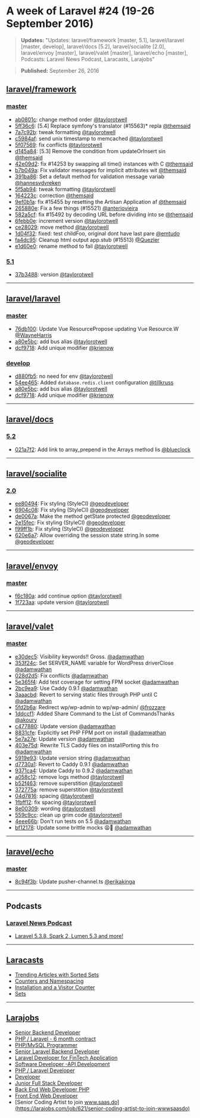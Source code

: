 # A week of Laravel #24 (19-26 September 2016)

> **Updates:** "Updates: laravel/framework [master, 5.1], laravel/laravel [master, develop], laravel/docs [5.2], laravel/socialite [2.0], laravel/envoy [master], laravel/valet [master], laravel/echo [master], Podcasts: Laravel News Podcast, Laracasts, Larajobs"

> **Published:** September 26, 2016

## [laravel/framework](https://github.com/laravel/framework)

### [master](https://github.com/laravel/framework/compare/master@{2016-09-19}...master@{2016-09-26})
- [ab0801c](https://github.com/laravel/framework/commit/ab0801cf08df7d448b1047892eabec07407739f6): change method order [@taylorotwell](https://github.com/taylorotwell) 
- [5ff36c6](https://github.com/laravel/framework/commit/5ff36c6eb285239e2a43cd21dfff027f379ae53e): [5.4] Replace symfony's translator (#15563)* repla [@themsaid](https://github.com/themsaid) 
- [7a7c92b](https://github.com/laravel/framework/commit/7a7c92b660cfc714d9f4645f14d2c7be04ada42e): tweak formatting [@taylorotwell](https://github.com/taylorotwell) 
- [c5984af](https://github.com/laravel/framework/commit/c5984af3757e492c6e79cef161169ea09b5b9c7a): send unix timestamp to memcached [@taylorotwell](https://github.com/taylorotwell) 
- [5f07569](https://github.com/laravel/framework/commit/5f07569432c6fc10ea16985d8cb165e474fdb352): fix conflicts [@taylorotwell](https://github.com/taylorotwell) 
- [d145a84](https://github.com/laravel/framework/commit/d145a8426aac760d5a1e6a90add656a2d7a1a6b0): [5.3] Remove the condition from updateOrInsert sin [@themsaid](https://github.com/themsaid) 
- [42e09d2](https://github.com/laravel/framework/commit/42e09d2943b8a335b259b66fbae3265ff5479c3e): fix #14253 by swapping all time() instances with C [@themsaid](https://github.com/themsaid) 
- [b7b049a](https://github.com/laravel/framework/commit/b7b049a93a4465b73dda4d6f86015c281a2ddd74): Fix validator messages for implicit attributes wit [@themsaid](https://github.com/themsaid) 
- [391ba86](https://github.com/laravel/framework/commit/391ba86e4413f02b842b26c2739fa2281d3a00d5): Set a default method for validation message variab [@hannesvdvreken](https://github.com/hannesvdvreken) 
- [5f5ab94](https://github.com/laravel/framework/commit/5f5ab94e49d442dbfec1ffb47885473f77b9f6cf): tweak formatting [@taylorotwell](https://github.com/taylorotwell) 
- [164223c](https://github.com/laravel/framework/commit/164223c41ed38f8878430c4deaba37096b8309d1): correction [@themsaid](https://github.com/themsaid) 
- [9ef0b1a](https://github.com/laravel/framework/commit/9ef0b1a76011376c0bd8198508fd6a3b05a0cc1e): fix #15455 by resetting the Artisan Application af [@themsaid](https://github.com/themsaid) 
- [265880e](https://github.com/laravel/framework/commit/265880ebf2ce1bb4f1bb70de2927caafda9c5eaf): Fix a few things (#15521) [@anteriovieira](https://github.com/anteriovieira) 
- [582a5cf](https://github.com/laravel/framework/commit/582a5cfdca21eff88c8742b742ebf4b3dcba9309): fix #15492 by decoding URL before dividing into se [@themsaid](https://github.com/themsaid) 
- [6febb0e](https://github.com/laravel/framework/commit/6febb0ee61999cde3bc7b2963c8903032bb22691): increment version [@taylorotwell](https://github.com/taylorotwell) 
- [ce28029](https://github.com/laravel/framework/commit/ce2802995d13524280b77ff85c8d15b6ef8fec0d): move method [@taylorotwell](https://github.com/taylorotwell) 
- [1d04f32](https://github.com/laravel/framework/commit/1d04f32c0f39521bae77f0cfa8b20b759988cf22): fixed: test childFoo, original dont have last pare [@emtudo](https://github.com/emtudo) 
- [fa4dc95](https://github.com/laravel/framework/commit/fa4dc95fc224dc3c9d847d539a20d2cea5b084d3): Cleanup html output app.stub (#15513) [@Quezler](https://github.com/Quezler) 
- [e1d60e0](https://github.com/laravel/framework/commit/e1d60e0fe120a7898527fb997aa2fb9de263190c): rename method to fail [@taylorotwell](https://github.com/taylorotwell) 


### [5.1](https://github.com/laravel/framework/compare/5.1@{2016-09-19}...5.1@{2016-09-26})
- [37b3488](https://github.com/laravel/framework/commit/37b3488e49e5b4a86a21186b171826dd93961ccd): version [@taylorotwell](https://github.com/taylorotwell) 


___

## [laravel/laravel](https://github.com/laravel/laravel)

### [master](https://github.com/laravel/laravel/compare/master@{2016-09-19}...master@{2016-09-26})
- [76db100](https://github.com/laravel/laravel/commit/76db1006cca54f0364b313bef604ac59c5f9b1f0): Update Vue ResourcePropose updating Vue Resource.W [@WayneHarris](https://github.com/WayneHarris) 
- [a80e5bc](https://github.com/laravel/laravel/commit/a80e5bca0b36e2377b884772c560f7c871d0bf1f): add bus alias [@taylorotwell](https://github.com/taylorotwell) 
- [dcf9718](https://github.com/laravel/laravel/commit/dcf971805df5e5cb86b03ced4240c5bbbe516164): Add unique modifier [@krienow](https://github.com/krienow) 


### [develop](https://github.com/laravel/laravel/compare/develop@{2016-09-19}...develop@{2016-09-26})
- [d880fb5](https://github.com/laravel/laravel/commit/d880fb5f85b9db3c50c05ef6a7d185fb84126e59): no need for env [@taylorotwell](https://github.com/taylorotwell) 
- [54ee465](https://github.com/laravel/laravel/commit/54ee465deb9a83ae5956ca75fd14f3c443a630bb): Added `database.redis.client` configuration [@tillkruss](https://github.com/tillkruss) 
- [a80e5bc](https://github.com/laravel/laravel/commit/a80e5bca0b36e2377b884772c560f7c871d0bf1f): add bus alias [@taylorotwell](https://github.com/taylorotwell) 
- [dcf9718](https://github.com/laravel/laravel/commit/dcf971805df5e5cb86b03ced4240c5bbbe516164): Add unique modifier [@krienow](https://github.com/krienow) 


___

## [laravel/docs](https://github.com/laravel/docs)

### [5.2](https://github.com/laravel/docs/compare/5.2@{2016-09-19}...5.2@{2016-09-26})
- [021a7f2](https://github.com/laravel/docs/commit/021a7f26f76477296d843b660fa625cb9c001939): Add link to array_prepend in the Arrays method lis [@blueclock](https://github.com/blueclock) 


___

## [laravel/socialite](https://github.com/laravel/socialite)

### [2.0](https://github.com/laravel/socialite/compare/2.0@{2016-09-19}...2.0@{2016-09-26})
- [ee80494](https://github.com/laravel/socialite/commit/ee80494a1067ee97fec1e43738a99a5018887757): Fix styling (StyleCI) [@geodeveloper](https://github.com/geodeveloper) 
- [6904c08](https://github.com/laravel/socialite/commit/6904c08dc5346e4c56d036787c12a03d390440db): Fix styling (StyleCI) [@geodeveloper](https://github.com/geodeveloper) 
- [de0067a](https://github.com/laravel/socialite/commit/de0067a9ae3d84ebd727db75d92075098001e18b): Make the method getState protected [@geodeveloper](https://github.com/geodeveloper) 
- [2e15fec](https://github.com/laravel/socialite/commit/2e15fec1edf9c08b9af3e024e7fd906fdf9d105f): Fix styling (StyleCI) [@geodeveloper](https://github.com/geodeveloper) 
- [f99ff1b](https://github.com/laravel/socialite/commit/f99ff1b62651cb5f8d5c75e067d0f371b537607c): Fix styling (StyleCI) [@geodeveloper](https://github.com/geodeveloper) 
- [620e6a7](https://github.com/laravel/socialite/commit/620e6a7eaf81bab799e6377d04873e7133351a7c): Allow overriding the session state string.In some  [@geodeveloper](https://github.com/geodeveloper) 


___

## [laravel/envoy](https://github.com/laravel/envoy)

### [master](https://github.com/laravel/envoy/compare/master@{2016-09-19}...master@{2016-09-26})
- [f6c180a](https://github.com/laravel/envoy/commit/f6c180a8c50fadb0e381df061a6a06c57a8805ff): add continue option [@taylorotwell](https://github.com/taylorotwell) 
- [1f723aa](https://github.com/laravel/envoy/commit/1f723aa70ebd04272a4e0b6ed9fe8845c756f3df): update version [@taylorotwell](https://github.com/taylorotwell) 


___

## [laravel/valet](https://github.com/laravel/valet)

### [master](https://github.com/laravel/valet/compare/master@{2016-09-19}...master@{2016-09-26})
- [e30dec5](https://github.com/laravel/valet/commit/e30dec5d5b30f7c4c603c63f50db99c0184c2bdd): Visibility keywords!! Gross. [@adamwathan](https://github.com/adamwathan) 
- [353f24c](https://github.com/laravel/valet/commit/353f24cea80808522c95fd4dc7189b5b4954dcad): Set SERVER_NAME variable for WordPress driverClose [@adamwathan](https://github.com/adamwathan) 
- [028d2d5](https://github.com/laravel/valet/commit/028d2d5208ca71991bd1c67e41e7448b0cf4328a): Fix conflicts [@adamwathan](https://github.com/adamwathan) 
- [5e365f4](https://github.com/laravel/valet/commit/5e365f4bfb872a848470a49ec44f1d6bd621ae20): Add test coverage for setting FPM socket [@adamwathan](https://github.com/adamwathan) 
- [2bc9ea9](https://github.com/laravel/valet/commit/2bc9ea90b12889631ad0793616aec9188362e6c1): Use Caddy 0.9.1 [@adamwathan](https://github.com/adamwathan) 
- [3aaacbd](https://github.com/laravel/valet/commit/3aaacbd64e6793cb5628bf00d31fa103d52cbabd): Revert to serving static files through PHP until C [@adamwathan](https://github.com/adamwathan) 
- [5fd2b6a](https://github.com/laravel/valet/commit/5fd2b6a44633bd56ad87926329cbc5a58e5fdca2): Redirect wp/wp-admin to wp/wp-admin/ [@frozzare](https://github.com/frozzare) 
- [1ddccf1](https://github.com/laravel/valet/commit/1ddccf1ca982d99ebdee941c1d56d8c7ac2375bb): Added Share Command to the List of CommandsThanks  [@akoury](https://github.com/akoury) 
- [c477880](https://github.com/laravel/valet/commit/c477880cc48c4e2d79b00026bd300cb80cbcca8e): Update version [@adamwathan](https://github.com/adamwathan) 
- [8831cfe](https://github.com/laravel/valet/commit/8831cfe7ce84887a8e0ff6f7723e6a28d484d141): Explicitly set PHP FPM port on install [@adamwathan](https://github.com/adamwathan) 
- [5e7a27e](https://github.com/laravel/valet/commit/5e7a27e95166075a5604016740646edcc1b18f7d): Update version [@adamwathan](https://github.com/adamwathan) 
- [403e75d](https://github.com/laravel/valet/commit/403e75d58020c717951db0a01d80000425242ac5): Rewrite TLS Caddy files on installPorting this fro [@adamwathan](https://github.com/adamwathan) 
- [5919e93](https://github.com/laravel/valet/commit/5919e93c6ce6cc3af66f923ec83fd294c784b539): Update version string [@adamwathan](https://github.com/adamwathan) 
- [d7730a1](https://github.com/laravel/valet/commit/d7730a11b89f18a791fd8c83214f5df382315f88): Revert to Caddy 0.9.1 [@adamwathan](https://github.com/adamwathan) 
- [9371ca4](https://github.com/laravel/valet/commit/9371ca4609fef019d642de445b1c484d414174d0): Update Caddy to 0.9.2 [@adamwathan](https://github.com/adamwathan) 
- [a058c12](https://github.com/laravel/valet/commit/a058c1251ec507e98ba4b2454c232311cce5228c): remove logs method [@taylorotwell](https://github.com/taylorotwell) 
- [b52f463](https://github.com/laravel/valet/commit/b52f463ecb25d8e47865a54deaf11addba8ab88e): remove superstition [@taylorotwell](https://github.com/taylorotwell) 
- [372775a](https://github.com/laravel/valet/commit/372775a4facbd58321ef60010f4d222c940ba63f): remove superstition [@taylorotwell](https://github.com/taylorotwell) 
- [04d7816](https://github.com/laravel/valet/commit/04d7816bd2a3ff3fce22d30597900ac8074046e3): spacing [@taylorotwell](https://github.com/taylorotwell) 
- [1fbff12](https://github.com/laravel/valet/commit/1fbff129151b71c68066cd477401c2f08f94be85): fix spacing [@taylorotwell](https://github.com/taylorotwell) 
- [8e00309](https://github.com/laravel/valet/commit/8e0030941ff3c0fa8eac367660243fc6a9123cfe): wording [@taylorotwell](https://github.com/taylorotwell) 
- [559c9cc](https://github.com/laravel/valet/commit/559c9cc29e3e14133c42b0621ed0345b46300559): clean up grim code [@taylorotwell](https://github.com/taylorotwell) 
- [4eee66b](https://github.com/laravel/valet/commit/4eee66bc952901c7440df9e59e8db6910523291e): Don't run tests on 5.5 [@adamwathan](https://github.com/adamwathan) 
- [bf12178](https://github.com/laravel/valet/commit/bf12178d93b07fc58639ebc01f0878909c6d1790): Update some brittle mocks 😩🔫 [@adamwathan](https://github.com/adamwathan) 


___

## [laravel/echo](https://github.com/laravel/echo)

### [master](https://github.com/laravel/echo/compare/master@{2016-09-19}...master@{2016-09-26})
- [8c94f3b](https://github.com/laravel/echo/commit/8c94f3b491104f6a98bacdcde83351ca68d45037): Update pusher-channel.ts [@erikakinga](https://github.com/erikakinga) 


___

## Podcasts

### [Laravel News Podcast](https://laravel-news.com)
- [Laravel 5.3.8, Spark 2, Lumen 5.3 and more!]()


___

## [Laracasts](https://laracasts.com)
- [Trending Articles with Sorted Sets](https://laracasts.com/series/learn-laravel-and-redis-through-examples/episodes/3)
- [Counters and Namespacing](https://laracasts.com/series/learn-laravel-and-redis-through-examples/episodes/2)
- [Installation and a Visitor Counter](https://laracasts.com/series/learn-laravel-and-redis-through-examples/episodes/1)
- [Sets](https://laracasts.com/series/es6-cliffsnotes/episodes/17)


___

## [Larajobs](https://larajobs.com)
- [Senior Backend Developer](https://larajobs.com/job/637/senior-backend-developer)
- [PHP / Laravel - 6 month contract](https://larajobs.com/job/636/php-laravel-6-month-contract)
- [PHP/MySQL Programmer](https://larajobs.com/job/635/phpmysql-programmer)
- [Senior Laravel Backend Developer](https://larajobs.com/job/634/senior-laravel-backend-developer)
- [Laravel Developer for FinTech Application](https://larajobs.com/job/633/laravel-developer-for-fintech-application)
- [Software Developer -API Development](https://larajobs.com/job/632/software-developer-api-development)
- [PHP / Laravel Developer](https://larajobs.com/job/631/php-laravel-developer)
- [Developer ](https://larajobs.com/job/630/developer)
- [Junior Full Stack Developer](https://larajobs.com/job/629/junior-full-stack-developer)
- [Back End Web Developer PHP](https://larajobs.com/job/628/back-end-web-developer-php)
- [Front End Web Developer](https://larajobs.com/job/627/front-end-web-developer)
- [Senior Coding Artist to join www.saas.do](https://larajobs.com/job/621/senior-coding-artist-to-join-wwwsaasdo)
